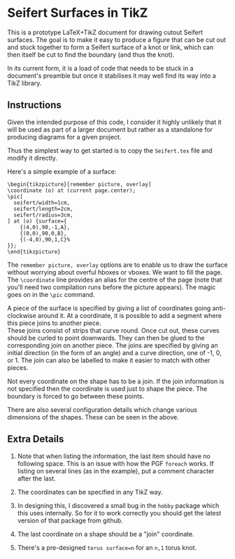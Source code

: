 # Seifert Surfaces in TikZ

This is a prototype LaTeX+TikZ document for drawing cutout Seifert
surfaces.
The goal is to make it easy to produce a figure that can be cut out
and stuck together to form a Seifert surface of a knot or link, which
can then itself be cut to find the boundary (and thus the knot).

In its current form, it is a load of code that needs to be stuck in a
document's preamble but once it stabilises it may well find its way
into a TikZ library.

## Instructions

Given the intended purpose of this code, I consider it highly unlikely
that it will be used as part of a larger document but rather as a
standalone for producing diagrams for a given project.

Thus the simplest way to get started is to copy the `Seifert.tex` file
and modify it directly.

Here's a simple example of a surface:

~~~
\begin{tikzpicture}[remember picture, overlay]
\coordinate (o) at (current page.center);
\pic[
  seifert/width=1cm,
  seifert/length=2cm,
  seifert/radius=3cm,
] at (o) {surface={
    {(4,0),90,-1,A},
    {(0,0),90,0,B},
    {(-4,0),90,1,C}%
}};
\end{tikzpicture}
~~~

The `remember picture, overlay` options are to enable us to draw the
surface without worrying about overful hboxes or vboxes.
We want to fill the page.
The `\coordinate` line provides an alias for the centre of the page
(note that you'll need two compilation runs before the picture
appears).
The magic goes on in the `\pic` command.

A piece of the surface is specified by giving a list of coordinates going
anti-clockwise around it.
At a coordinate, it is possible to add a segment where this piece
joins to another piece.   
These joins consist of strips that curve round.
Once cut out, these curves should be curled to point downwards.
They can then be glued to the corresponding join on another piece.
The joins are specified by giving an initial direction (in the form of an
angle) and a curve direction, one of -1, 0, or 1.
The join can also be labelled to make it easier to match with other
pieces.

Not every coordinate on the shape has to be a join.
If the join information is not specified then the coordinate is used just
to shape the piece.
The boundary is forced to go between these points.

There are also several configuration details which change various
dimensions of the shapes.
These can be seen in the above.

## Extra Details

1. Note that when listing the information, the last item should have
no following space.
This is an issue with how the PGF `foreach` works.
If listing on several lines (as in the example), put a comment
character after the last.

2. The coordinates can be specified in any TikZ way.

3. In designing this, I discovered a small bug in the `hobby` package
which this uses internally.
So for it to work correctly you should get the latest version of that
package from github.

4. The last coordinate on a shape should be a "join" coordinate.

5. There's a pre-designed `torus surface=n` for an `n,1` torus knot.

